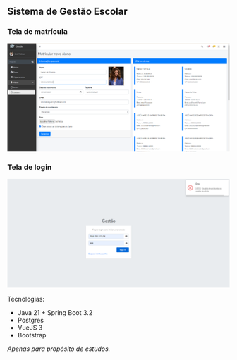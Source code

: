 ## Sistema de Gestão Escolar

### Tela de matrícula

![](imgs/aluno-1.png)

### Tela de login

![](imgs/login.png)

Tecnologias:

- Java 21 + Spring Boot 3.2
- Postgres
- VueJS 3
- Bootstrap

_Apenas para propósito de estudos._
